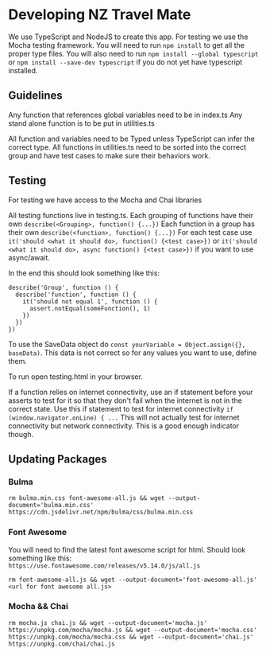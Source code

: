 # Developing NZ Travel Mate

We use TypeScript and NodeJS to create this app.
For testing we use the Mocha testing framework.
You will need to run `npm install` to get all the proper type files.
You will also need to run `npm install --global typescript` or `npm install --save-dev typescript` if you do not yet have typescript installed.

## Guidelines

Any function that references global variables need to be in index.ts
Any stand alone function is to be put in utilities.ts

All function and variables need to be Typed unless TypeScript can infer the correct type.
All functions in utilities.ts need to be sorted into the correct group and have test cases to make sure their behaviors work.

## Testing

For testing we have access to the Mocha and Chai libraries

All testing functions live in testing.ts.
Each grouping of functions have their own `describe(<Grouping>, function() {...})`
Each function in a group has their own `describe(<function>, function() {...})`
For each test case use `it('should <what it should do>, function() {<test case>})`
or `it('should <what it should do>, async function() {<test case>})` if you want to use async/await.

In the end this should look something like this: 
```
describe('Group', function () {
  describe('function', function () {
    it('should not equal 1', function () {
      assert.notEqual(someFunction(), 1)
    })
  })
})
```

To use the SaveData object do `const yourVariable = Object.assign({}, baseData)`.
This data is not correct so for any values you want to use, define them.

To run open testing.html in your browser.


If a function relies on internet connectivity, use an if statement before your asserts to test for it so that they don't fail when the internet is not in the correct state.
Use this if statement to test for internet connectivity `if (window.navigator.onLine) { ...`
This will not actually test for internet connectivity but network connectivity. This is a good enough indicator though.


## Updating Packages
### Bulma 
```
rm bulma.min.css font-awesome-all.js && wget --output-document='bulma.min.css' https://cdn.jsdelivr.net/npm/bulma/css/bulma.min.css
```

### Font Awesome
You will need to find the latest font awesome script for html. Should look something like this:
`https://use.fontawesome.com/releases/v5.14.0/js/all.js`

```
rm font-awesome-all.js && wget --output-document='font-awesome-all.js' <url for font awesome all.js>
```

### Mocha && Chai
```
rm mocha.js chai.js && wget --output-document='mocha.js' https://unpkg.com/mocha/mocha.js && wget --output-document='mocha.css' https://unpkg.com/mocha/mocha.css && wget --output-document='chai.js' https://unpkg.com/chai/chai.js
```